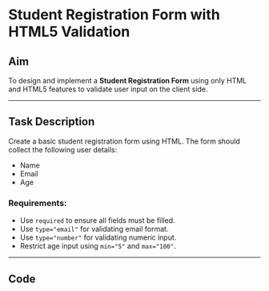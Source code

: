 # Student Registration Form with HTML5 Validation

## Aim

To design and implement a **Student Registration Form** using only HTML and HTML5 features to validate user input on the client side.

---

## Task Description

Create a basic student registration form using HTML. The form should collect the following user details:

- Name
- Email
- Age

### Requirements:
- Use `required` to ensure all fields must be filled.
- Use `type="email"` for validating email format.
- Use `type="number"` for validating numeric input.
- Restrict age input using `min="5"` and `max="100"`.

---

## Code
